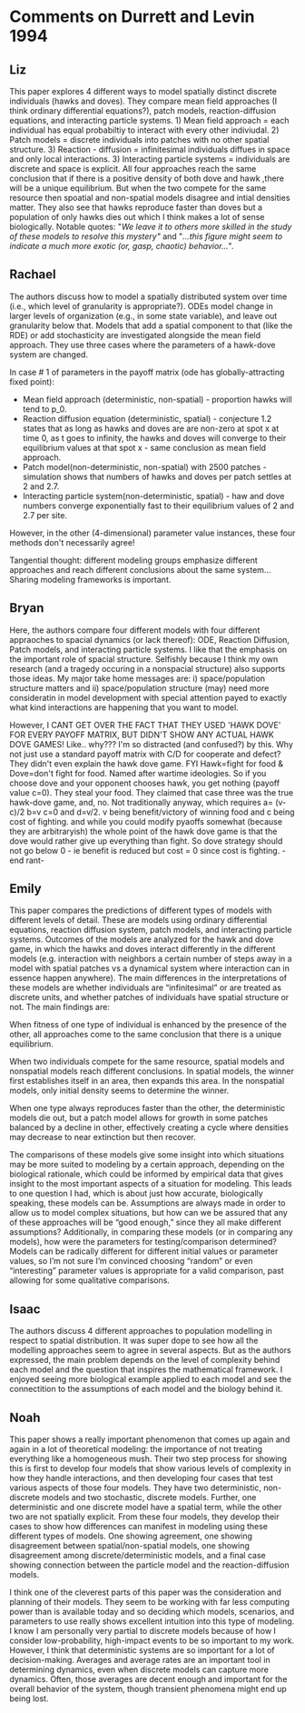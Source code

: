 # Comments on Durrett and Levin 1994

## Liz
This paper explores 4 different ways to model spatially distinct discrete individuals (hawks and doves). They compare mean field approaches (I think ordinary differential equations?), patch models, reaction-diffusion equations, and interacting particle systems. 1) Mean field approach = each individual has equal probabiltiy to interact with every other indiviudal. 2) Patch models = discrete individuals into patches with no other spatial structure. 3) Reaction - diffusion = infinitesimal individuals diffues in space and only local interactions. 3) Interacting particle systems = individuals are discrete and space is explicit. All four approaches reach the same conclusion that if there is a positive density of both dove and hawk ,there will be a unique equilibrium. But when the two compete for the same resource then spoatial and non-spatial models disagree and intial densities matter. They also see that hawks reproduce faster than doves but a population of only hawks dies out which I think makes a lot of sense biologically. Notable quotes: "_We leave it to others more skilled in the study of these models to resolve this mystery"_ and "_...this figure might seem to indicate a much more exotic (or, gasp, chaotic) behavior..._".


## Rachael

The authors discuss how to model a spatially distributed system over time (i.e., which level of granularity is appropriate?). ODEs model change in larger levels of organization (e.g., in some state variable), and leave out granularity below that. Models that add a spatial component to that (like the RDE) or add stochasticity are investigated alongside the mean field approach. They use three cases where the parameters of a hawk-dove system are changed. 

In case # 1 of parameters in the payoff matrix (ode has globally-attracting fixed point):
- Mean field approach (deterministic, non-spatial) - proportion hawks will tend to p_0.
- Reaction diffusion equation (deterministic, spatial) - conjecture 1.2 states that as long as hawks and doves are are non-zero at spot x at time 0, as t goes to infinity, the hawks and doves will converge to their equilibrium values at that spot x - same conclusion as mean field approach.
- Patch model(non-deterministic, non-spatial) with 2500 patches - simulation shows that numbers of hawks and doves per patch settles at 2 and 2.7.
- Interacting particle system(non-deterministic, spatial) - haw and dove numbers converge exponentially fast to their equilibrium values of 2 and 2.7 per site. 

However, in the other (4-dimensional) parameter value instances, these four methods don't necessarily agree! 

Tangential thought: different modeling groups emphasize different approaches and reach different conclusions about the same system... Sharing modeling frameworks is important. 

## Bryan

Here, the authors compare four different models with four different appraoches to spacial dynamics (or lack thereof): ODE, Reaction Diffusion, Patch models, and interacting particle systems. I like that the emphasis on the important role of spacial structure. Selfishly because I think my own research (and a tragedy occuring in a nonspacial structure) also supports those ideas. My major take home messages are: i) space/population structure matters and ii) space/population structure (may) need more consideratin in model development with special attention payed to exactly what kind interactions are happening that you want to model. 

However, I CANT GET OVER THE FACT THAT THEY USED 'HAWK DOVE' FOR EVERY PAYOFF MATRIX, BUT DIDN'T SHOW ANY ACTUAL HAWK DOVE GAMES! Like.. why??? I'm so distracted (and confused?) by this. Why not just use a standard payoff matrix with C/D for cooperate and defect? They didn't even explain the hawk dove game. FYI Hawk=fight for food & Dove=don't fight for food. Named after wartime ideologies. So if you choose dove and your opponent chooses hawk, you get nothing (payoff value c=0). They steal your food. They claimed that case three was the true hawk-dove game, and, no. Not traditionally anyway, which requires a= (v-c)/2 b=v c=0 and d=v/2. v being benefit/victory of winning food and c being cost of fighting. and while you could modify pyaoffs somewhat (because they are arbitraryish) the whole point of the hawk dove game is that the dove would rather give up everything than fight. So dove strategy should not go below 0 - ie benefit is reduced but cost = 0 since cost is fighting. -end rant-

## Emily

This paper compares the predictions of different types of models with different levels of detail. These are models using ordinary differential equations, reaction diffusion system, patch models, and interacting particle systems. Outcomes of the models are analyzed for the hawk and dove game, in which the hawks and doves interact differently in the different models (e.g. interaction with neighbors a certain number of steps away in a model with spatial patches vs a dynamical system where interaction can in essence happen anywhere). The main differences in the interpretations of these models are whether individuals are “infinitesimal” or are treated as discrete units, and whether patches of individuals have spatial structure or not. The main findings are:

When fitness of one type of individual is enhanced by the presence of the other, all approaches come to the same conclusion that there is a unique equilibrium.

When two individuals compete for the same resource, spatial models and nonspatial models reach different conclusions. In spatial models, the winner first establishes itself in an area, then expands this area. In the nonspatial models, only initial density seems to determine the winner.

When one type always reproduces faster than the other, the deterministic models die out, but a patch model allows for growth in some patches balanced by a decline in other, effectively creating a cycle where densities may decrease to near extinction but then recover. 

The comparisons of these models give some insight into which situations may be more suited to modeling by a certain approach, depending on the biological rationale, which could be informed by empirical data that gives insight to the most important aspects of a situation for modeling. This leads to one question I had, which is about just how accurate, biologically speaking, these models can be. Assumptions are always made in order to allow us to model complex situations, but how can we be assured that any of these approaches will be “good enough,” since they all make different assumptions? Additionally, in comparing these models (or in comparing any models), how were the parameters for testing/comparison determined? Models can be radically different for different initial values or parameter values, so I’m not sure I’m convinced choosing “random” or even “interesting” parameter values is appropriate for a valid comparison, past allowing for some qualitative comparisons.

## Isaac

The authors discuss 4 different approaches to population modelling in respect to spatial distribution. It was super dope to see how all the modelling approaches seem to agree in several aspects. But as the authors expressed, the main problem depends on the level of complexity behind each model and the question that inspires the mathematical framework. I enjoyed seeing more biological example applied to each model and see the connectition to the assumptions of each model and the biology behind it.

## Noah

This paper shows a really important phenomenon that comes up again and again in a lot of theoretical modeling: the importance of not treating everything like a homogeneous mush. Their two step process for showing this is first to develop four models that show various levels of complexity in how they handle interactions, and then developing four cases that test various aspects of those four models. They have two deterministic, non-discrete models and two stochastic, discrete models. Further, one deterministic and one discrete model have a spatial term, while the other two are not spatially explicit. From these four models, they develop their cases to show how differences can manifest in modeling using these different types of models. One showing agreement, one showing disagreement between spatial/non-spatial models, one showing disagreement among discrete/deterministic models, and a final case showing connection between the particle model and the reaction-diffusion models.

I think one of the cleverest parts of this paper was the consideration and planning of their models. They seem to be working with far less computing power than is available today and so deciding which models, scenarios, and parameters to use really shows excellent intuition into this type of modeling. I know I am personally very partial to discrete models because of how I consider low-probability, high-impact events to be so important to my work. However, I think that deterministic systems are so important for a lot of decision-making. Averages and average rates are an important tool in determining dynamics, even when discrete models can capture more dynamics. Often, those averages are decent enough and important for the overall behavior of the system, though transient phenomena might end up being lost. 
